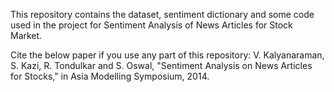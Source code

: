 This repository contains the dataset, sentiment dictionary and some code used in the project for Sentiment Analysis of News Articles for Stock Market.

Cite the below paper if you use any part of this repository:
V. Kalyanaraman, S. Kazi, R. Tondulkar and S. Oswal, "Sentiment Analysis on News Articles for Stocks," in Asia Modelling Symposium, 2014.
